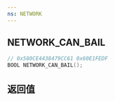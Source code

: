 ```yaml
---
ns: NETWORK
---
```

## NETWORK_CAN_BAIL

```c
// 0x580CE4438479CC61 0x60E1FEDF
BOOL NETWORK_CAN_BAIL();
```


## 返回值
